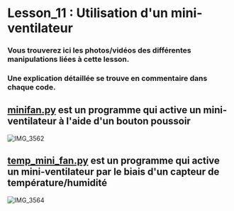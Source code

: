 # Lesson_11 : Utilisation d'un mini-ventilateur

### Vous trouverez ici les photos/vidéos des différentes manipulations liées à cette lesson.

### Une explication détaillée se trouve en commentaire dans chaque code.

## [minifan.py](minifan.py) est un programme qui active un mini-ventilateur à l'aide d'un bouton poussoir

![IMG_3562](https://user-images.githubusercontent.com/125505805/232220521-a2349e80-0323-4dee-84e9-20af8d9ab4cc.gif)


## [temp_mini_fan.py](temp_mini_fan.py) est un programme qui active un mini-ventilateur par le biais d'un capteur de température/humidité

![IMG_3564](https://user-images.githubusercontent.com/125505805/232221370-7a111d58-08ac-49ab-930d-1c02245b4236.gif)



